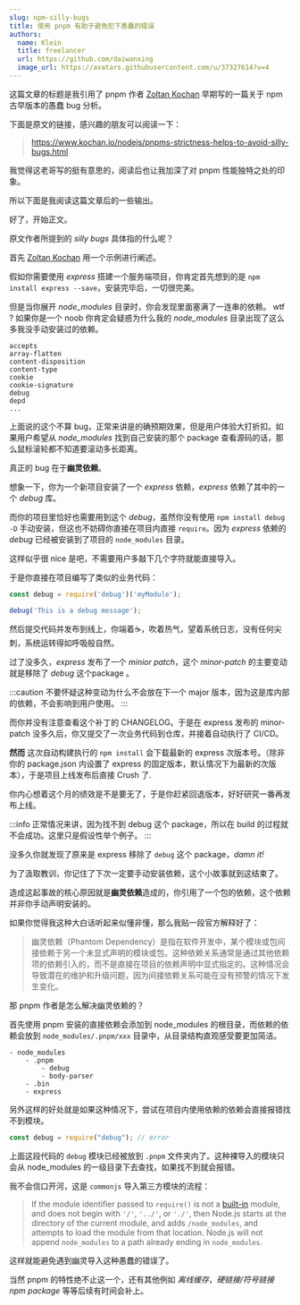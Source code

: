 ```yaml
---
slug: npm-silly-bugs
title: 使用 pnpm 有助于避免犯下愚蠢的错误
authors:
  name: Klein
  title: freelancer
  url: https://github.com/daiwanxing
  image_url: https://avatars.githubusercontent.com/u/37327614?v=4
---
```


这篇文章的标题是我引用了 pnpm 作者 [Zoltan Kochan](https://www.kochan.io/) 早期写的一篇关于 npm 古早版本的愚蠢 bug 分析。

下面是原文的链接，感兴趣的朋友可以阅读一下：

> https://www.kochan.io/nodejs/pnpms-strictness-helps-to-avoid-silly-bugs.html

我觉得这老哥写的挺有意思的，阅读后也让我加深了对 pnpm 性能独特之处的印象。

所以下面是我阅读这篇文章后的一些输出。

好了，开始正文。

原文作者所提到的 *silly bugs* 具体指的什么呢？

首先 [Zoltan Kochan](https://www.kochan.io/) 用一个示例进行阐述。

假如你需要使用 *express* 搭建一个服务端项目，你肯定首先想到的是 `npm install express --save`，安装完毕后，一切很完美。

但是当你展开 *node_modules* 目录时，你会发现里面塞满了一连串的依赖。 wtf ? 如果你是一个 noob 你肯定会疑惑为什么我的 *node_modules* 目录出现了这么多我没手动安装过的依赖。

```
accepts
array-flatten
content-disposition
content-type
cookie
cookie-signature
debug
depd
...
```

上面说的这个不算 bug，正常来讲是的确预期效果，但是用户体验大打折扣。如果用户希望从 *node_modules* 找到自己安装的那个 package 查看源码的话，那么鼠标滚轮都不知道要滚动多长距离。

真正的 bug 在于**幽灵依赖**。

想象一下，你为一个新项目安装了一个 *express* 依赖，*express* 依赖了其中的一个 *debug* 库。

而你的项目里恰好也需要用到这个 *debug*，虽然你没有使用 `npm install debug -D` 手动安装，但这也不妨碍你直接在项目内直接 `require`。因为 *express* 依赖的 *debug* 已经被安装到了项目的 `node_modules` 目录。

这样似乎很 nice 是吧，不需要用户多敲下几个字符就能直接导入。

于是你直接在项目编写了类似的业务代码：

```js title="src/index.js"
const debug = require('debug')('myModule'); 

debug('This is a debug message'); 
```

然后提交代码并发布到线上，你端着☕，吹着热气，望着系统日志，没有任何尖刺，系统运转得如呼吸般自然。

过了没多久，*express* 发布了一个 *minior patch*，这个 *minor-patch* 的主要变动就是移除了 *debug* 这个package 。

:::caution
不要怀疑这种变动为什么不会放在下一个 major 版本，因为这是库内部的依赖，不会影响到用户使用。
:::

而你并没有注意查看这个补丁的 CHANGELOG。于是在 express 发布的 minor-patch 没多久后，你又提交了一次业务代码到仓库，并接着自动执行了 CI/CD。

**然而** 这次自动构建执行的 `npm install` 会下载最新的 express 次版本号。（除非你的 package.json 内设置了 express 的固定版本，默认情况下为最新的次版本），于是项目上线发布后直接 Crush 了.

你内心想着这个月的绩效是不是要无了，于是你赶紧回退版本，好好研究一番再发布上线。

:::info
正常情况来讲，因为找不到 debug 这个 package，所以在 build 的过程就不会成功。这里只是假设性举个例子。
:::

没多久你就发现了原来是 express 移除了 `debug` 这个 package，*damn it!*

为了汲取教训，你记住了下次一定要手动安装依赖，这个小故事就到这结束了。

造成这起事故的核心原因就是**幽灵依赖**造成的，你引用了一个包的依赖，这个依赖并非你手动声明安装的。

如果你觉得我这种大白话听起来似懂非懂，那么我贴一段官方解释好了：

> 幽灵依赖（Phantom Dependency）是指在软件开发中，某个模块或包间接依赖于另一个未显式声明的模块或包。这种依赖关系通常是通过其他依赖项的依赖引入的，而不是直接在项目的依赖声明中显式指定的。这种情况会导致潜在的维护和升级问题，因为间接依赖关系可能在没有预警的情况下发生变化。

那 pnpm 作者是怎么解决幽灵依赖的？

首先使用 pnpm 安装的直接依赖会添加到 node_modules 的根目录，而依赖的依赖会放到 `node_modules/.pnpm/xxx` 目录中，从目录结构直观感受要更加简洁。

```
- node_modules
    - .pnpm
        - debug
        - body-parser
    - .bin
    - express
```

另外这样的好处就是如果这种情况下，尝试在项目内使用依赖的依赖会直接报错找不到模块。

```js
const debug = require("debug"); // error
```

上面这段代码的 `debug` 模块已经被放到 `.pnpm` 文件夹内了。这种裸导入的模块只会从 node_modules 的一级目录下去查找，如果找不到就会报错。

我不会信口开河，这是 `commonjs` 导入第三方模块的流程：

> If the module identifier passed to `require()` is not a [built-in](https://nodejs.org/api/modules.html#built-in-modules) module, and does not begin with `'/'`, `'../'`, or `'./'`, then Node.js starts at the directory of the current module, and adds `/node_modules`, and attempts to load the module from that location. Node.js will not append `node_modules` to a path already ending in `node_modules`.

这样就能避免遇到幽灵导入这种愚蠢的错误了。

当然 pnpm 的特性绝不止这一个，还有其他例如 *离线缓存*，*硬链接/符号链接 npm package* 等等后续有时间会补上。
